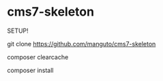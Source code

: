 # cms7-skeleton

SETUP!

git clone https://github.com/manguto/cms7-skeleton

composer clearcache

composer install
